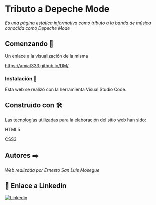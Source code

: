# Tributo a Depeche Mode

_Es una página estática informativa como tributo a la banda de música conocida como Depeche Mode_

## Comenzando 🚀

Un enlace a la visualización de la misma

https://amiat333.github.io/DM/

### Instalación 🔧

Esta web se realizó con la herramienta Visual Studio Code.

## Construido con 🛠️

Las tecnologías utilizadas para la elaboración del sitio web han sido:

HTML5

CSS3

## Autores ✒️

_Web realizada por Ernesto San Luis Mosegue_

## 👋 Enlace a Linkedin

[![Linkedin](https://img.shields.io/badge/LinkedIn-0077B5?style=for-the-badge&logo=linkedin&logoColor=white)](https://www.linkedin.com/in/ernesto-san-luis-a018a1144/)
